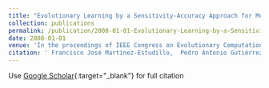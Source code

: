 ```yaml
---
title: "Evolutionary Learning by a Sensitivity-Accuracy Approach for Multi-class Problems"
collection: publications
permalink: /publication/2008-01-01-Evolutionary-Learning-by-a-Sensitivity-Accuracy-Approach-for-Multi-class-Problems
date: 2008-01-01
venue: 'In the proceedings of IEEE Congress on Evolutionary Computation (CEC08)'
citation: ' Francisco José Martínez-Estudillo,  Pedro Antonio Gutiérrez,  César Hervás-Martínez,  Juan Carlos Fernández, &quot;Evolutionary Learning by a Sensitivity-Accuracy Approach for Multi-class Problems.&quot; In the proceedings of IEEE Congress on Evolutionary Computation (CEC08), 2008, pp. 1581–1588.'
---
```

Use [Google Scholar](https://scholar.google.com/scholar?q=Evolutionary+Learning+by+a+Sensitivity+Accuracy+Approach+for+Multi+class+Problems){:target="_blank"} for full citation